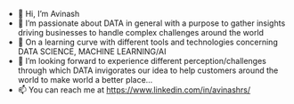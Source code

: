 - 👋 Hi, I’m Avinash
- 👀 I’m passionate about DATA in general with a purpose to gather insights driving businesses to handle complex challenges around the world
- 🌱 On a learning curve with different tools and technologies concerning DATA SCIENCE, MACHINE LEARNING/AI
- 💞️ I’m looking forward to experience different perception/challenges through which DATA invigorates our idea to help customers around the world to make world a better place...
- 📫 You can reach me at https://www.linkedin.com/in/avinashrs/

<!---
rsasmack/rsasmack is a ✨ special ✨ repository because its `README.md` (this file) appears on your GitHub profile.
You can click the Preview link to take a look at your changes.
--->
